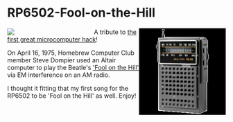 # RP6502-Fool-on-the-Hill
<img src="imags/altair.png" align=left width="200px"/>
<img src="images/radio.png" align=right width="200px"/>

A tribute to [the first great microcomputer hack](https://www.digibarn.com/collections/weirdstuff/altair-sheetmusic/index.html)!

On April 16, 1975, Homebrew Computer Club member Steve Dompier used an Altair computer to play the Beatle's ['Fool on the Hill'](https://www.digibarn.com/collections/audio/digibarn-radio/altair-music-erik-klein/foolonthehill.wav) via EM interference on an AM radio.

I thought it fitting that my first song for the RP6502 to be 'Fool on the Hill' as well. Enjoy!


